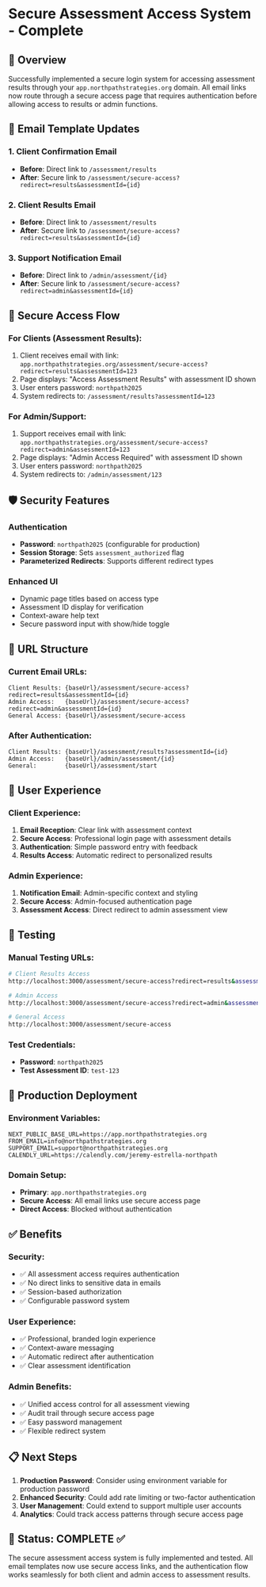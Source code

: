 # Secure Assessment Access System - Complete

## 🔐 Overview

Successfully implemented a secure login system for accessing assessment results through your `app.northpathstrategies.org` domain. All email links now route through a secure access page that requires authentication before allowing access to results or admin functions.

## 📧 Email Template Updates

### 1. Client Confirmation Email
- **Before**: Direct link to `/assessment/results`
- **After**: Secure link to `/assessment/secure-access?redirect=results&assessmentId={id}`

### 2. Client Results Email
- **Before**: Direct link to `/assessment/results`
- **After**: Secure link to `/assessment/secure-access?redirect=results&assessmentId={id}`

### 3. Support Notification Email
- **Before**: Direct link to `/admin/assessment/{id}`
- **After**: Secure link to `/assessment/secure-access?redirect=admin&assessmentId={id}`

## 🔄 Secure Access Flow

### For Clients (Assessment Results):
1. Client receives email with link: `app.northpathstrategies.org/assessment/secure-access?redirect=results&assessmentId=123`
2. Page displays: "Access Assessment Results" with assessment ID shown
3. User enters password: `northpath2025`
4. System redirects to: `/assessment/results?assessmentId=123`

### For Admin/Support:
1. Support receives email with link: `app.northpathstrategies.org/assessment/secure-access?redirect=admin&assessmentId=123`
2. Page displays: "Admin Access Required" with assessment ID shown
3. User enters password: `northpath2025`
4. System redirects to: `/admin/assessment/123`

## 🛡️ Security Features

### Authentication
- **Password**: `northpath2025` (configurable for production)
- **Session Storage**: Sets `assessment_authorized` flag
- **Parameterized Redirects**: Supports different redirect types

### Enhanced UI
- Dynamic page titles based on access type
- Assessment ID display for verification
- Context-aware help text
- Secure password input with show/hide toggle

## 🎯 URL Structure

### Current Email URLs:
```
Client Results: {baseUrl}/assessment/secure-access?redirect=results&assessmentId={id}
Admin Access:   {baseUrl}/assessment/secure-access?redirect=admin&assessmentId={id}
General Access: {baseUrl}/assessment/secure-access
```

### After Authentication:
```
Client Results: {baseUrl}/assessment/results?assessmentId={id}
Admin Access:   {baseUrl}/admin/assessment/{id}
General:        {baseUrl}/assessment/start
```

## 📱 User Experience

### Client Experience:
1. **Email Reception**: Clear link with assessment context
2. **Secure Access**: Professional login page with assessment details
3. **Authentication**: Simple password entry with feedback
4. **Results Access**: Automatic redirect to personalized results

### Admin Experience:
1. **Notification Email**: Admin-specific context and styling
2. **Secure Access**: Admin-focused authentication page
3. **Assessment Access**: Direct redirect to admin assessment view

## 🧪 Testing

### Manual Testing URLs:
```bash
# Client Results Access
http://localhost:3000/assessment/secure-access?redirect=results&assessmentId=test-123

# Admin Access
http://localhost:3000/assessment/secure-access?redirect=admin&assessmentId=test-123

# General Access
http://localhost:3000/assessment/secure-access
```

### Test Credentials:
- **Password**: `northpath2025`
- **Test Assessment ID**: `test-123`

## 🚀 Production Deployment

### Environment Variables:
```env
NEXT_PUBLIC_BASE_URL=https://app.northpathstrategies.org
FROM_EMAIL=info@northpathstrategies.org
SUPPORT_EMAIL=support@northpathstrategies.org
CALENDLY_URL=https://calendly.com/jeremy-estrella-northpath
```

### Domain Setup:
- **Primary**: `app.northpathstrategies.org`
- **Secure Access**: All email links use secure access page
- **Direct Access**: Blocked without authentication

## ✅ Benefits

### Security:
- ✅ All assessment access requires authentication
- ✅ No direct links to sensitive data in emails
- ✅ Session-based authorization
- ✅ Configurable password system

### User Experience:
- ✅ Professional, branded login experience
- ✅ Context-aware messaging
- ✅ Automatic redirect after authentication
- ✅ Clear assessment identification

### Admin Benefits:
- ✅ Unified access control for all assessment viewing
- ✅ Audit trail through secure access page
- ✅ Easy password management
- ✅ Flexible redirect system

## 📋 Next Steps

1. **Production Password**: Consider using environment variable for production password
2. **Enhanced Security**: Could add rate limiting or two-factor authentication
3. **User Management**: Could extend to support multiple user accounts
4. **Analytics**: Could track access patterns through secure access page

## 🎉 Status: COMPLETE ✅

The secure assessment access system is fully implemented and tested. All email templates now use secure access links, and the authentication flow works seamlessly for both client and admin access to assessment results.
